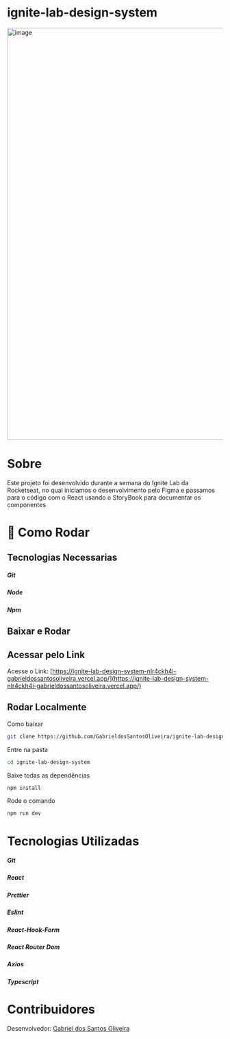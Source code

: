 # ignite-lab-design-system
<img width="960" alt="image" src="https://user-images.githubusercontent.com/86084272/196047275-e4f88865-84e3-430b-9ba8-4db317417c9e.png">

# Sobre

Este projeto foi desenvolvido durante a semana do Ignite Lab da Rocketseat, no qual iniciamos o desenvolvimento pelo Figma e passamos para o 
código com o React usando o StoryBook para documentar os componentes

# 🔧 Como Rodar

## Tecnologias Necessarias

##### Git
##### Node
##### Npm

## Baixar e Rodar
## Acessar pelo Link
Acesse o Link: [https://ignite-lab-design-system-nlr4ckh4i-gabrieldossantosoliveira.vercel.app/](https://ignite-lab-design-system-nlr4ckh4i-gabrieldossantosoliveira.vercel.app/)

## Rodar Localmente
Como baixar
```bash
git clone https://github.com/GabrieldosSantosOliveira/ignite-lab-design-system.git
```
 Entre na pasta
 ```bash
cd ignite-lab-design-system
```
Baixe todas as dependências

 ```bash
npm install
```
Rode o comando
 ```bash
npm run dev
```

# Tecnologias Utilizadas

##### Git
##### React
##### Prettier
##### Eslint
##### React-Hook-Form
##### React Router Dom
##### Axios
##### Typescript

# Contribuidores
Desenvolvedor: [Gabriel dos Santos Oliveira](https://www.linkedin.com/in/gabriel-dos-santos-oliveira-24b67b243/)



